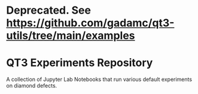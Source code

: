 # Deprecated. See https://github.com/gadamc/qt3-utils/tree/main/examples

# QT3 Experiments Repository

A collection of Jupyter Lab Notebooks that run various default experiments on
diamond defects.
